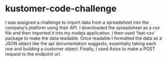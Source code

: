 # kustomer-code-challenge
I was assigned a challenge to import data from a spreadsheet into the company’s platform using their API. I downloaded the spreadsheet as a csv file and then imported it into my nodejs application. I then used 'fast-csv' package to make the data readable. Once readable I formatted the data as a JSON object like the api documentation suggests, essentially taking each row and building a customer object. Finally, I used Axios to make a POST request to the endpoint url.
